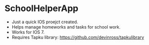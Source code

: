 SchoolHelperApp
===============

* Just a quick IOS proejct created. 
* Helps manage homeworks and tasks for school work. 
* Works for IOS 7. 
* Requires Tapku library: https://github.com/devinross/tapkulibrary
